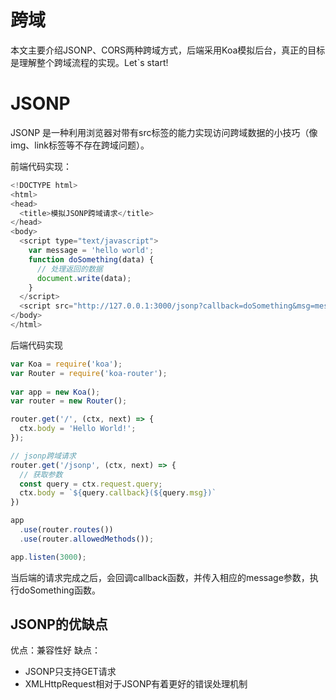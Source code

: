 # 跨域
本文主要介绍JSONP、CORS两种跨域方式，后端采用Koa模拟后台，真正的目标是理解整个跨域流程的实现。Let`s start!

# JSONP
JSONP 是一种利用浏览器对带有src标签的能力实现访问跨域数据的小技巧（像img、link标签等不存在跨域问题）。

前端代码实现：
```javascript
<!DOCTYPE html>
<html>
<head>
  <title>模拟JSONP跨域请求</title>
</head>
<body>
  <script type="text/javascript">
    var message = 'hello world';
    function doSomething(data) {
      // 处理返回的数据
      document.write(data);
    }
  </script>
  <script src="http://127.0.0.1:3000/jsonp?callback=doSomething&msg=message"></script>
</body>
</html>
```
后端代码实现
```javascript
var Koa = require('koa');
var Router = require('koa-router');
 
var app = new Koa();
var router = new Router();

router.get('/', (ctx, next) => {
  ctx.body = 'Hello World!';
});

// jsonp跨域请求
router.get('/jsonp', (ctx, next) => {
  // 获取参数
  const query = ctx.request.query;
  ctx.body = `${query.callback}(${query.msg})`
})

app
  .use(router.routes())
  .use(router.allowedMethods());

app.listen(3000);
```

当后端的请求完成之后，会回调callback函数，并传入相应的message参数，执行doSomething函数。

## JSONP的优缺点
优点：兼容性好
缺点：
- JSONP只支持GET请求
- XMLHttpRequest相对于JSONP有着更好的错误处理机制


